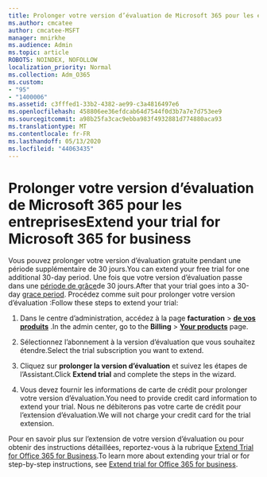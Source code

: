 ```yaml
---
title: Prolonger votre version d’évaluation de Microsoft 365 pour les entreprises
ms.author: cmcatee
author: cmcatee-MSFT
manager: mnirkhe
ms.audience: Admin
ms.topic: article
ROBOTS: NOINDEX, NOFOLLOW
localization_priority: Normal
ms.collection: Adm_O365
ms.custom:
- "95"
- "1400006"
ms.assetid: c3fffed1-33b2-4382-ae99-c3a4816497e6
ms.openlocfilehash: 458806ee36efdcab64d7544f0d3b7a7e7d753ee9
ms.sourcegitcommit: a98b25fa3cac9ebba983f4932881d774880aca93
ms.translationtype: MT
ms.contentlocale: fr-FR
ms.lasthandoff: 05/13/2020
ms.locfileid: "44063435"
---
```

# <a name="extend-your-trial-for-microsoft-365-for-business"></a><span data-ttu-id="4e1f7-102">Prolonger votre version d’évaluation de Microsoft 365 pour les entreprises</span><span class="sxs-lookup"><span data-stu-id="4e1f7-102">Extend your trial for Microsoft 365 for business</span></span>

<span data-ttu-id="4e1f7-103">Vous pouvez prolonger votre version d’évaluation gratuite pendant une période supplémentaire de 30 jours.</span><span class="sxs-lookup"><span data-stu-id="4e1f7-103">You can extend your free trial for one additional 30-day period.</span></span> <span data-ttu-id="4e1f7-104">Une fois que votre version d’évaluation passe dans une [période de grâce](https://docs.microsoft.com/alchemyinsights/grace-period-for-microsoft-365-free-trial)de 30 jours.</span><span class="sxs-lookup"><span data-stu-id="4e1f7-104">After that your trial goes into a 30-day [grace period](https://docs.microsoft.com/alchemyinsights/grace-period-for-microsoft-365-free-trial).</span></span> <span data-ttu-id="4e1f7-105">Procédez comme suit pour prolonger votre version d’évaluation :</span><span class="sxs-lookup"><span data-stu-id="4e1f7-105">Follow these steps to extend your trial:</span></span>
  
1. <span data-ttu-id="4e1f7-106">Dans le centre d’administration, accédez à la page **facturation** \> **[de vos produits](https://go.microsoft.com/fwlink/p/?linkid=842054)** .</span><span class="sxs-lookup"><span data-stu-id="4e1f7-106">In the admin center, go to the **Billing** \> **[Your products](https://go.microsoft.com/fwlink/p/?linkid=842054)** page.</span></span>

2. <span data-ttu-id="4e1f7-107">Sélectionnez l’abonnement à la version d’évaluation que vous souhaitez étendre.</span><span class="sxs-lookup"><span data-stu-id="4e1f7-107">Select the trial subscription you want to extend.</span></span>

3. <span data-ttu-id="4e1f7-108">Cliquez sur **prolonger la version d’évaluation** et suivez les étapes de l’Assistant.</span><span class="sxs-lookup"><span data-stu-id="4e1f7-108">Click **Extend trial** and complete the steps in the wizard.</span></span>

4. <span data-ttu-id="4e1f7-109">Vous devez fournir les informations de carte de crédit pour prolonger votre version d’évaluation.</span><span class="sxs-lookup"><span data-stu-id="4e1f7-109">You need to provide credit card information to extend your trial.</span></span> <span data-ttu-id="4e1f7-110">Nous ne débiterons pas votre carte de crédit pour l’extension d’évaluation.</span><span class="sxs-lookup"><span data-stu-id="4e1f7-110">We will not charge your credit card for the trial extension.</span></span>

<span data-ttu-id="4e1f7-111">Pour en savoir plus sur l’extension de votre version d’évaluation ou pour obtenir des instructions détaillées, reportez-vous à la rubrique [Extend Trial for Office 365 for Business](https://docs.microsoft.com/microsoft-365/commerce/extend-your-trial).</span><span class="sxs-lookup"><span data-stu-id="4e1f7-111">To learn more about extending your trial or for step-by-step instructions, see [Extend trial for Office 365 for business](https://docs.microsoft.com/microsoft-365/commerce/extend-your-trial).</span></span>
